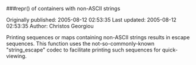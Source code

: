 ###repr() of containers with non-ASCII strings

Originally published: 2005-08-12 02:53:35
Last updated: 2005-08-12 02:53:35
Author: Christos Georgiou

Printing sequences or maps containing non-ASCII strings results in escape sequences.  This function uses the not-so-commonly-known "string_escape" codec to facilitate printing such sequences for quick-viewing.